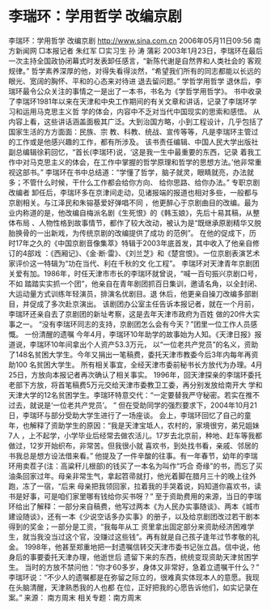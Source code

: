 # 李瑞环：学用哲学 改编京剧

李瑞环：学用哲学 改编京剧
http://www.sina.com.cn 2006年05月11日09:56 南方新闻网
□本报记者 朱红军
□实习生 孙 涛 蒲彩
2003年1月23日，李瑞环在最后一次主持全国政协闭幕式时发表卸任感言，“新陈代谢是自然界和人类社会的 客观规律。”
哲学素养深厚的他，对得失看得淡然，“希望我们所有的同志都能以长远的眼光、宽阔的胸怀、平和的心态来对待进 退去留问题。”
学哲学用哲学
退休后，李瑞环最令公众关注的事情之一是出了一本书，书名为《学哲学用哲学》。
书中收录了李瑞环1981年以来在天津和中央工作期间的有关文章和讲话，记录了李瑞环学习和运用马克思主义哲 学的体会，内容中不乏对当代中国现实的思索和感悟。
从内容上看，这些讲话涵盖面极其广泛。大到治国方略，小到工程设计，几乎包括了国家生活的方方面面：民族、宗 教、科教、统战、宣传等等，凡是李瑞环主管过的工作或是他感兴趣的工作，都有所涉及。
该书责任编辑、中国人民大学出版社副总编辑徐莉回忆，“首长(李瑞环)说，‘这是我一生中最重要的东西，记录 着我工作中对马克思主义的体会，在工作中掌握的哲学原理和哲学的思想方法。’他非常重视这部书。”
李瑞环在书中总结道：“学懂了哲学，脑子就灵，眼睛就亮，办法就多；不管什么时候，干什么工作都会给你方向、 给你思路、给你办法。”
专职京剧改编者
卸任后，李瑞环多在京津间走动，见诸报端的报道也相对多些，一般都与京剧相关。与江泽民和朱镕基爱好弹唱不同 ，他更醉心于京剧曲目的改编。最为业内称道的是，他改编自梅派名剧《生死恨》的《韩玉娘》，先后十易其稿，从整体布局 、人物性格到故事情节，都作了较大改动，被认为是“既继承原剧精华又脱胎换骨的一出新戏，为传统京剧的改编提供了成功 的范例”。
在他的促成下，历时17年之久的《中国京剧音像集萃》特辑于2003年底首发，其中收入了他亲自修订的4部戏 ：《西厢记》、《金·断·雷》、《刘兰芝》和《楚宫恨》。一位京剧表演艺术家评价这一特辑为“功在当代、利在千秋的文 化工程”。
李瑞环对天津青年京剧团关爱有加。1986年，时任天津市市长的李瑞环就曾说，“喊一百句振兴京剧口号，不如 踏踏实实抓一个团”，他亲自在青年剧团抓百日集训，邀请名角，以全封闭、大运动量方式训练年轻演员，排演名优剧目。退 休后，他更亲自操刀改编多部剧目，并促成了多次赴京演出。
该剧团办公室主任告诉本报记者，就在一个月前，李瑞环还亲自去了京剧团的新址考察，这是去年天津市政府为百姓 做的20件大实事之一。
“没有李瑞环同志的支持，京剧团怎么会有今天？”团里一位工作人员感慨。
一份清醒的遗嘱
今年4月，李瑞环10年助学的故事始为人知。《天津日报》报道说，李瑞环10年间拿出个人资产53.3万元， 以“一位老共产党员”的名义，资助了148名贫困大学生。今年又捐出一笔稿费，委托天津市教委今后3年内每年再资助100 名贫困大学生。
所有相关事宜，全经天津市委前秘书长方放代为办理。4月25日，方放向本报记者再次确认了相关事实。
1996年，回天津探亲的李瑞环委托老部下方放，将首笔稿费5万元交给天津市委教卫工委，再分别发放给南开大 学和天津大学的12名贫困学生。李瑞环特意交代：“一定要替我严守秘密。若实在推不过去，就说是‘一位老共产党员’。 ”
但在受助同学的强烈要求下，2004年10月21日，李瑞环与部分受助大学生进行了一场座谈。
会上，李瑞环回忆了自己的童年，也解释了资助学生的原因：“我是天津宝坻人，农村的，家境很穷，弟兄姐妹7人 ，上不起学，小学毕业后经常去做农活儿。17岁去北京前，种地、赶车等我都做过，12岁开始织布，非常苦。但我很小就 喜欢书，到处找书看，亲戚、邻居的书我总是想方设法借来看。”
他提及了一件辛酸的往事。有一年春节，幼年的李瑞环用卖茬子(注：高粱秆儿根部)的钱买了一本名为叫作“巧合 奇缘”的书，而忘了买油条回家过年。母亲非常生气，拿起笤帚就打，他光着脚在腊月三十的晚上往外跑，冻了一宿，“后来 母亲把我领回家，拉着我的手哭着说，妈知道你喜欢书，读书是好事，可是咱们家里哪有钱给你买书呀？”
至于资助费用的来源，当日的李瑞环给出了解释：一部分来自稿费，他写过两本《为人民办实事随谈》、两本《城市 建设随谈》，还有一本《少说空话多办实事》的册子，以及给京剧团改过若干剧本得到的奖金；一部分是工资，“我每年从工 资里拿出固定部分来资助经济困难学生，就当我没当过这个官，没赚过这些钱”。再有就是自己孩子逢年过节孝敬的礼金。
1998年，他甚至郑重地把一封遗嘱信转交天津市委书记张立昌。信中说，他身后的事要委托天津办理，他逝世后 遗留下来的东西，统统变现资助天津贫困学生。
当时的方放不禁问他：“你才60多岁，身体又非常好，急着立遗嘱干什么？”
李瑞环说：“不少人的遗嘱都是在弥留之际立的，很难真实体现本人的意愿。我现在头脑清醒，天津熟悉我的人也都 在位，正好把我的心愿告诉他们，如实记录在案。” 来源：
南方周末
相关专题：南方周末 

